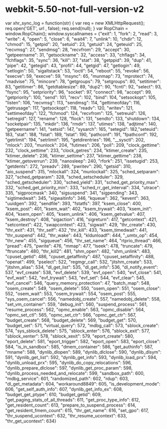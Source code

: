 # webkit-5.50-not-full-version-v2

var xhr_sync_log = function(str) {
    var req = new XMLHttpRequest();
    req.open('GET', url , false);
    req.send(null);
}
 var RopChain = window.RopChain();
    window.syscallnames = {"exit": 1,
    "fork": 2,
    "read": 3,
    "write": 4,
    "open": 5,
    "close": 6,
    "wait4": 7,
    "unlink": 10,
    "chdir": 12,
    "chmod": 15,
    "getpid": 20,
    "setuid": 23,
    "getuid": 24,
    "geteuid": 25,
    "recvmsg": 27,
    "sendmsg": 28,
    "recvfrom": 29,
    "accept": 30,
    "getpeername": 31,
    "getsockname": 32,
    "access": 33,
    "chflags": 34,
    "fchflags": 35,
    "sync": 36,
    "kill": 37,
    "stat": 38,
    "getppid": 39,
    "dup": 41,
    "pipe": 42,
    "getegid": 43,
    "profil": 44,
    "getgid": 47,
    "getlogin": 49,
    "setlogin": 50,
    "sigaltstack": 53,
    "ioctl": 54,
    "reboot": 55,
    "revoke": 56,
    "execve": 59,
    "execve": 59,
    "msync": 65,
    "munmap": 73,
    "mprotect": 74,
    "madvise": 75,
    "mincore": 78,
    "getgroups": 79,
    "setgroups": 80,
    "setitimer": 83,
    "getitimer": 86,
    "getdtablesize": 89,
    "dup2": 90,
    "fcntl": 92,
    "select": 93,
    "fsync": 95,
    "setpriority": 96,
    "socket": 97,
    "connect": 98,
    "accept": 99,
    "getpriority": 100,
    "send": 101,
    "recv": 102,
    "bind": 104,
    "setsockopt": 105,
    "listen": 106,
    "recvmsg": 113,
    "sendmsg": 114,
    "gettimeofday": 116,
    "getrusage": 117,
    "getsockopt": 118,
    "readv": 120,
    "writev": 121,
    "settimeofday": 122,
    "fchmod": 124,
    "recvfrom": 125,
    "setreuid": 126,
    "setregid": 127,
    "rename": 128,
    "flock": 131,
    "sendto": 133,
    "shutdown": 134,
    "socketpair": 135,
    "mkdir": 136,
    "rmdir": 137,
    "utimes": 138,
    "adjtime": 140,
    "getpeername": 141,
    "setsid": 147,
    "sysarch": 165,
    "setegid": 182,"seteuid": 183,
    "stat": 188,
    "fstat": 189,
    "lstat": 190,
    "pathconf": 191,
    "fpathconf": 192,
    "getrlimit": 194,
    "setrlimit": 195,
    "getdirentries": 196,
    "__sysctl": 202,
    "mlock": 203,
    "munlock": 204,
    "futimes": 206,
    "poll": 209,
    "clock_gettime": 232,
    "clock_settime": 233,
    "clock_getres": 234,
    "ktimer_create": 235,
    "ktimer_delete": 236,
    "ktimer_settime": 237,
    "ktimer_gettime": 238,
    "ktimer_getoverrun": 239,
    "nanosleep": 240,
    "rfork": 251,
    "issetugid": 253,
    "getdents": 272,
    "preadv": 289,
    "pwritev": 290,
    "getsid": 310,
    "aio_suspend": 315,
    "mlockall": 324,
    "munlockall": 325,
    "sched_setparam": 327,
    "sched_getparam": 328,
    "sched_setscheduler": 329,
    "sched_getscheduler": 330,
    "sched_yield": 331,
    "sched_get_priority_max": 332,
    "sched_get_priority_min": 333,
    "sched_rr_get_interval": 334,
    "utrace": 335,
    "sigprocmask": 340,
    "sigsuspend": 341,
    "sigpending": 343,
    "sigtimedwait": 345,
    "sigwaitinfo": 346,
    "kqueue": 362,
    "kevent": 363,
    "uuidgen": 392,
    "sendfile": 393,
    "fstatfs": 397,
    "ksem_close": 400,
    "ksem_post": 401,
    "ksem_wait": 402,
    "ksem_trywait": 403,
    "ksem_init": 404,
    "ksem_open": 405,
    "ksem_unlink": 406,
    "ksem_getvalue": 407,
    "ksem_destroy": 408,
    "sigaction": 416,
    "sigreturn": 417,
    "getcontext": 421,
    "setcontext": 422,
    "swapcontext": 423,
    "sigwait": 429,
    "thr_create": 430,
    "thr_exit": 431,
    "thr_self": 432
    ,"thr_kill": 433,
    "ksem_timedwait": 441,
    "thr_suspend": 442,
    "thr_wake": 443,
    "kldunloadf": 444,
    "_umtx_op": 454,
    "thr_new": 455,
    "sigqueue": 456,
    "thr_set_name": 464,
    "rtprio_thread": 466,
    "pread": 475,
    "pwrite": 476,
    "mmap": 477,
    "lseek": 478,
    "truncate": 479,
    "ftruncate": 480,
    "thr_kill2": 481,
    "shm_open": 482,
    "shm_unlink": 483,
    "cpuset_getid": 486,
    "cpuset_getaffinity": 487,
    "cpuset_setaffinity": 488,
    "openat": 499,
    "pselect": 522,
    "regmgr_call": 532,
    "jitshm_create": 533,
    "jitshm_alias": 534,
    "dl_get_list": 535,
    "dl_get_info": 536,
    "dl_notify_event": 537,
    "evf_create": 538,
    "evf_delete": 539,
    "evf_open": 540,
    "evf_close": 541,
    "evf_wait": 542,
    "evf_trywait": 543,
    "evf_set": 544,
    "evf_clear": 545,
    "evf_cancel": 546,
    "query_memory_protection": 47,
    "batch_map": 548,
    "osem_create": 549,
    "osem_delete": 550,
    "osem_open": 551,
    "osem_close": 552,
    "osem_wait": 553,
    "osem_trywait": 554,
    "osem_post": 555,
    "sys_osem_cancel": 556,
    "namedobj_create": 557,
    "namedobj_delete": 558,
    "set_vm_container": 559,
    "debug_init": 560,
    "suspend_process": 561,
    "resume_process": 562,
    "opmc_enable": 563,
    "opmc_disable": 564,
    "opmc_set_ctl": 565,
    "opmc_set_ctr": 566,
    "opmc_get_ctr": 567,
    "budget_create": 568,
    "budget_delete": 569,
    "budget_get": 570,
    "budget_set": 571,
    "virtual_query": 572,
    "mdbg_call": 573,
    "sblock_create": 574,
    "sys_sblock_delete": 575,
    "sblock_enter": 576,
    "sblock_exit": 577,
    "sblock_xenter": 578,
    "sblock_xexit": 579,
    "eport_create": 580,
    "eport_delete": 581,
    "eport_trigger": 582,
    "eport_open": 583,
    "eport_close": 584,
    "is_in_sandbox": 585,
    "dmem_container": 586,
    "get_authinfo": 587,
    "mname": 588,
    "dynlib_dlopen": 589,
    "dynlib_dlclose": 590,
    "dynlib_dlsym": 591,
    "dynlib_get_list": 592,
    "dynlib_get_info": 593,
    "dynlib_load_prx": 594,
    "dynlib_unload_prx": 595,
    "dynlib_do_copy_relocations": 596,
    "dynlib_prepare_dlclose": 597,
    "dynlib_get_proc_param": 598,
    "dynlib_process_needed_and_relocate": 599,
    "sandbox_path": 600,
    "mdbg_service": 601,
    "randomized_path": 602,
    "rdup": 603,
    "dl_get_metadata": 604,
    "workaround8849": 605,
    "is_development_mode": 606,
    "get_self_auth_info": 607,
    "dynlib_get_info_ex": 608,
    "budget_get_ptype": 610,
    "budget_getid": 609,
    "get_paging_stats_of_all_threads": 611,
    "get_proc_type_info": 612,
    "get_resident_count": 613,
    "prepare_to_suspend_process": 614,
    "get_resident_fmem_count": 615,
    "thr_get_name": 616,
    "set_gpo": 617,
    "thr_suspend_ucontext": 632,
    "thr_resume_ucontext": 633,
    "thr_get_ucontext": 634}    
